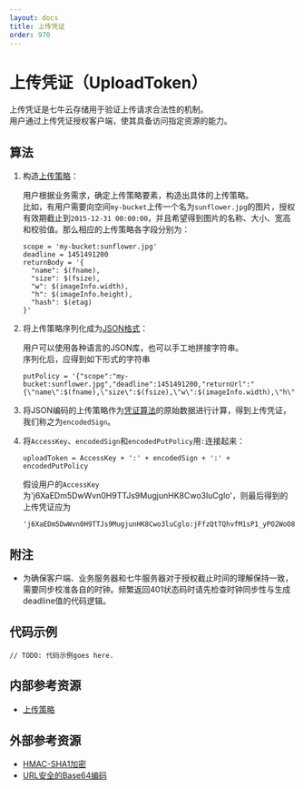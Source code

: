 ```yaml
---
layout: docs
title: 上传凭证
order: 970
---
```


<a name="upload-token"></a>
# 上传凭证（UploadToken）

上传凭证是七牛云存储用于验证上传请求合法性的机制。  
用户通过上传凭证授权客户端，使其具备访问指定资源的能力。  

<a name="upload-token-algorithm"></a>
## 算法

1. 构造[上传策略][putPolicyHref]：  

	用户根据业务需求，确定上传策略要素，构造出具体的上传策略。  
	比如，有用户需要向空间`my-bucket`上传一个名为`sunflower.jpg`的图片，授权有效期截止到`2015-12-31 00:00:00`，并且希望得到图片的名称、大小、宽高和校验值。那么相应的上传策略各字段分别为：  

	```
    scope = 'my-bucket:sunflower.jpg'
    deadline = 1451491200
    returnBody = '{
      "name": $(fname),
      "size": $(fsize),
      "w": $(imageInfo.width),
      "h": $(imageInfo.height),
      "hash": $(etag)
    }'
	```

2. 将上传策略序列化成为[JSON格式][jsonHref]：  

	用户可以使用各种语言的JSON库，也可以手工地拼接字符串。  
	序列化后，应得到如下形式的字符串  

	```
    putPolicy = '{"scope":"my-bucket:sunflower.jpg","deadline":1451491200,"returnUrl":"{\"name\":$(fname),\"size\":$(fsize),\"w\":$(imageInfo.width),\"h\":$(imageInfo.height),\"hash\":$(etag)}"}'
	```

3. 将JSON编码的上传策略作为[凭证算法][tokenAlgorithmHref]的原始数据进行计算，得到上传凭证，我们称之为`encodedSign`。

4. 将`AccessKey`、`encodedSign`和`encodedPutPolicy`用`:`连接起来：  

	```
    uploadToken = AccessKey + ':' + encodedSign + ':' + encodedPutPolicy
	```

	假设用户的`AccessKey`为'j6XaEDm5DwWvn0H9TTJs9MugjunHK8Cwo3luCglo'，则最后得到的上传凭证应为  

	```
    'j6XaEDm5DwWvn0H9TTJs9MugjunHK8Cwo3luCglo:jFfzQtTQhvfM1sP1_yPO2WoO8gg=:eyJzY29wZSI6Im15LWJ1Y2tldDpzdW5mbG93ZXIuanBnIiwiZGVhZGxpbmUiOjE0NTE0OTEyMDAsInJldHVyblVybCI6IntcIm5hbWVcIjokKGZuYW1lKSxcInNpemVcIjokKGZzaXplKSxcIndcIjokKGltYWdlSW5mby53aWR0aCksXCJoXCI6JChpbWFnZUluZm8uaGVpZ2h0KSxcImhhc2hcIjokKGV0YWcpfSJ9'
	```

<a name="upload-token-remarks"></a>
## 附注

- 为确保客户端、业务服务器和七牛服务器对于授权截止时间的理解保持一致，需要同步校准各自的时钟。频繁返回401状态码时请先检查时钟同步性与生成deadline值的代码逻辑。  

<a name="upload-token-samples"></a>
## 代码示例

```
// TODO: 代码示例goes here.
```

<a name="upload-internal-resources"></a>
## 内部参考资源

- [上传策略][putPolicyHref]

<a name="upload-external-resources"></a>
## 外部参考资源

- [HMAC-SHA1加密][hmacSha1Href]
- [URL安全的Base64编码][urlsafeBase64Href]

[putPolicyHref]:            put-policy.html "上传策略"
[tokenAlgorithmHref]:       token-algorithm.html "上传策略"
[jsonHref]:                 http://en.wikipedia.org/wiki/JSON                                                    "JSON格式"
[hmacSha1Href]:             http://en.wikipedia.org/wiki/Hash-based_message_authentication_code                  "HMAC-SHA1加密"
[urlsafeBase64Href]:        http://zh.wikipedia.org/wiki/Base64#.E5.9C.A8URL.E4.B8.AD.E7.9A.84.E5.BA.94.E7.94.A8 "URL安全的Base64编码"
